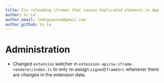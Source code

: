 ```yaml
---
title: Fix reloading iframes that causes duplicated elements in App
author: Vu Le
author_email: lednguyenvu@gmail.com
author_github: Vu Le
---
```

# Administration
* Changed `extension` watcher in `extension-api/sw-iframe-renderer/index.ts` to only re-assign `signedIframeSrc` whenever there are changes in the extension data.
